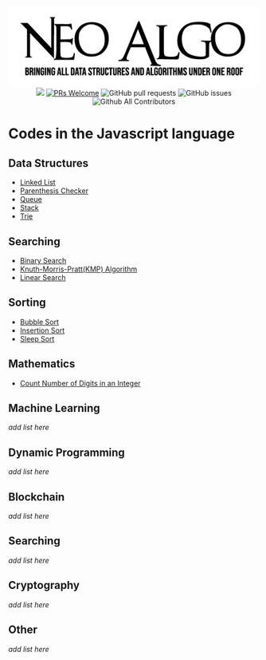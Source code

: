 <p align="center">
    <img src="../img/neo_algo.png"><br>
    <img src="https://img.shields.io/github/license/tesseractcoding/neoalgo?style=flat">
    <a href="http://makeapullrequest.com" target="_blank"><img src="https://img.shields.io/badge/PRs-welcome-brightgreen.svg?style=flat" alt="PRs Welcome"></a>
    <img alt="GitHub pull requests" src="https://img.shields.io/github/issues-pr/tesseractcoding/neoalgo">
    <img alt="GitHub issues" src="https://img.shields.io/github/issues/tesseractcoding/neoalgo">
    <img alt="Github All Contributors" src="https://img.shields.io/github/all-contributors/tesseractcoding/neoalgo">
</p>

# Codes in the Javascript language

## Data Structures
* [Linked List](ds/LinkedList.js)
* [Parenthesis Checker](ds/Parenthesis_Checker.js)
* [Queue](ds/Queue.js)
* [Stack](ds/Stack.js)
* [Trie](ds/Trie.js)

## Searching
* [Binary Search](search/binary_search.js)
* [Knuth-Morris-Pratt(KMP) Algorithm](search/KMPalgorithm.js)
* [Linear Search](search/linear_search.js)

## Sorting
* [Bubble Sort](sort/BubbleSort.js)
* [Insertion Sort](sort/insertion_sort.js)
* [Sleep Sort](sort/sleepSort.js)

## Mathematics
* [Count Number of Digits in an Integer](math/CountDigits_Integer.js)

## Machine Learning
_add list here_

## Dynamic Programming
_add list here_

## Blockchain
_add list here_

## Searching
_add list here_

## Cryptography
_add list here_

## Other
_add list here_
